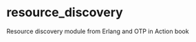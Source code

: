 resource_discovery
==================

Resource discovery module from Erlang and OTP in Action book
